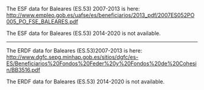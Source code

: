 The ESF data for Baleares (ES.53) 2007-2013 is here: http://www.empleo.gob.es/uafse/es/beneficiarios/2013_pdf/2007ES052PO005_PO_FSE_BALEARES.pdf

The ESF data for Baleares (ES.53) 2014-2020 is not available.

-------------

The ERDF data for Baleares (ES.53)2007-2013 is here: http://www.dgfc.sepg.minhap.gob.es/sitios/dgfc/es-ES/Beneficiarios%20Fondos%20Feder%20y%20Fondos%20de%20Cohesin/BB3516.pdf

The ERDF data for Baleares (ES.53) 2014-2020 is not available.
